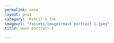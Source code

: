 ```yaml
---
permalink: none
layout: post
category:  Pencil & Ink
imageurl: "/assets/images/mask portrait 1.jpeg"
title: mask portrait 1

---
```

